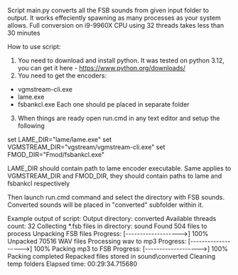 Script main.py converts all the FSB sounds from given input folder to output. It works effeciently spawning as many processes as your system allows.
Full conversion on i9-9960X CPU using 32 threads takes less than 30 minutes

How to use script:
1. You need to download and install python. It was tested on python 3.12, you can get it here - https://www.python.org/downloads/
2. You need to get the encoders:
- vgmstream-cli.exe
- lame.exe
- fsbankcl.exe
Each one should pe placed in separate folder
3. When things are ready open run.cmd in any text editor and setup the following

set LAME_DIR="lame/lame.exe" 
set VGMSTREAM_DIR="vgstream/vgmstream-cli.exe"
set FMOD_DIR="Fmod/fsbankcl.exe"

LAME_DIR should contain path to lame encoder executable. Same applies to VGMSTREAM_DIR and FMOD_DIR, they should contain paths to lame and fsbankcl respectively

Then launch run.cmd command and select the directory with FSB sounds. Converted sounds will be placed in "converted" subfolder within it. 

Example output of script:
Output directory: converted
Available threads count: 32
Collecting *.fsb files in directory: sound
Found 504 files to process
Unpacking FSB files
Progress: [------------------->] 100%
Unpacked 70516 WAV files
Processing wav to mp3
Progress: [------------------->] 100%
Packing mp3 to FSB
Progress: [------------------->] 100%
Packing completed
Repacked files stored in sound\converted
Cleaning temp folders
Elapsed time: 00:29:34.715680




